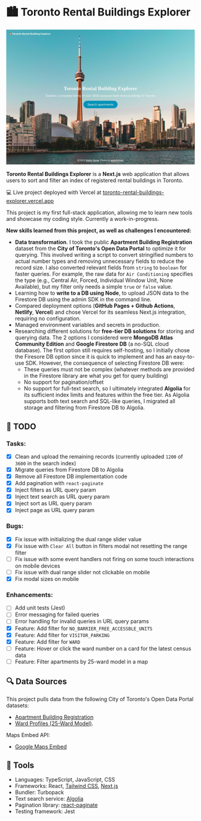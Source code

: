 # 🏙️ Toronto Rental Buildings Explorer

![Landing page](./public/home-page-screenshot.jpg)

**Toronto Rental Buildings Explorer** is a **Next.js** web application that allows users to sort and filter an index of registered rental buildings in Toronto.

💻 Live project deployed with Vercel at [toronto-rental-buildings-explorer.vercel.app](https://toronto-rental-buildings-explorer.vercel.app/)

This project is my first full-stack application, allowing me to learn new tools and showcase my coding style. Currently a work-in-progress.

**New skills learned from this project, as well as challenges I encountered:**

- **Data transformation**. I took the public **Apartment Building Registration** dataset from the **City of Toronto's Open Data Portal** to optimize it for querying. This involved writing a script to convert stringified numbers to actual number types and removing unnecessary fields to reduce the record size. I also converted relevant fields from `string` to `boolean` for faster queries. For example, the raw data for `Air Conditioning` specifies the type (e.g., Central Air, Forced, Individual Window Unit, None Available), but my filter only needs a simple `true` or `false` value.
- Learning how to **write to a DB using Node**, to upload JSON data to the Firestore DB using the admin SDK in the command line.
- Compared deployment options (**GitHub Pages + Github Actions**, **Netlify**, **Vercel**) and chose Vercel for its seamless Next.js integration, requiring no configuration.
- Managed environment variables and secrets in production.
- Researching different solutions for **free-tier DB solutions** for storing and querying data. The 2 options I considered were **MongoDB Atlas Community Edition** and **Google Firestore DB** (a no-SQL cloud database). The first option still requires self-hosting, so I initially chose the Firesore DB option since it is quick to implement and has an easy-to-use SDK. However, the consequence of selecting Firestore DB were:
  - These queries must not be complex (whatever methods are provided in the Firestore library are what you get for query building)
  - No support for pagination/offset
  - No support for full-text search, so I ultimately integrated **Algolia** for its sufficient index limits and features within the free tier. As Algolia supports both text search and SQL-like queries, I migrated all storage and filtering from Firestore DB to Algolia.

## 📝 TODO

### Tasks:

- [x] Clean and upload the remaining records (currently uploaded `1200` of `3600` in the search index)
- [x] Migrate queries from Firestore DB to Algolia
- [x] Remove all Firestore DB implementation code
- [x] Add pagination with `react-paginate`
- [x] Inject filters as URL query param
- [x] Inject text search as URL query param
- [x] Inject sort as URL query param
- [x] Inject page as URL query param

### Bugs:

- [x] Fix issue with initializing the dual range slider value
- [x] Fix issue with `Clear All` button in filters modal not resetting the range filter
- [ ] Fix issue with some event handlers not firing on some touch interactions on mobile devices
- [ ] Fix issue with dual range slider not clickable on mobile
- [x] Fix modal sizes on mobile

### Enhancements:

- [ ] Add unit tests (Jest)
- [ ] Error messaging for failed queries
- [ ] Error handling for invalid queries in URL query params
- [x] Feature: Add filter for `NO_BARRIER_FREE_ACCESSBLE_UNITS`
- [x] Feature: Add filter for `VISITOR_PARKING`
- [x] Feature: Add filter for `WARD`
- [ ] Feature: Hover or click the ward number on a card for the latest census data
- [ ] Feature: Filter apartments by 25-ward model in a map

## 🔍 Data Sources

This project pulls data from the following City of Toronto's Open Data Portal datasets:

- [Apartment Building Registration](https://open.toronto.ca/dataset/apartment-building-registration/)
- [Ward Profiles (25-Ward Model)](https://open.toronto.ca/dataset/ward-profiles-25-ward-model/).

Maps Embed API:

- [Google Maps Embed](https://developers.google.com/maps/documentation/embed/get-started)

## 🧰 Tools

- Languages: TypeScript, JavaScript, CSS
- Frameworks: React, [Tailwind CSS](https://tailwindcss.com), [Next.js](https://nextjs.org/docs)
- Bundler: Turbopack
- Text search service: [Algolia](https://www.algolia.com/doc/api-client/javascript/getting-started/#install)
- Pagination library: [react-paginate](https://www.npmjs.com/package/react-paginate)
- Testing framework: Jest
